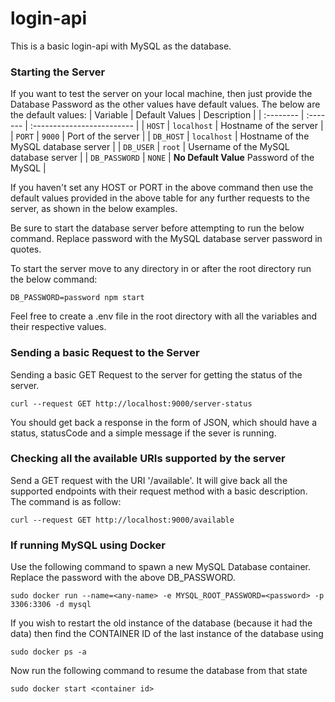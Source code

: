 # login-api
This is a basic login-api with MySQL as the database.

### Starting the Server
If you want to test the server on your local machine, then just provide the Database Password as the other values have default values. The below are the default values:
| Variable | Default Values     | Description                |
| :-------- | :------- | :------------------------- |
| `HOST` | `localhost` | Hostname of the server |
| `PORT` | `9000` | Port of the server |
| `DB_HOST` | `localhost` | Hostname of the MySQL database server |
| `DB_USER` | `root` | Username of the MySQL database server |
| `DB_PASSWORD` | `NONE` | **No Default Value** Password of the MySQL |

If you haven't set any HOST or PORT in the above command then use the default values provided in the above table for any further requests to the server, as shown in the below examples. 

Be sure to start the database server before attempting to run the below command.
Replace password with the MySQL database server password in quotes. 

To start the server move to any directory in or after the root directory run the below command: 
```
DB_PASSWORD=password npm start
```
Feel free to create a .env file in the root directory with all the variables and their respective values.  

### Sending a basic Request to the Server
Sending a basic GET Request to the server for getting the status of the server.
```
curl --request GET http://localhost:9000/server-status
```
You should get back a response in the form of JSON, which should have a status, statusCode and a simple message if the sever is running. 

### Checking all the available URIs supported by the server
Send a GET request with the URI '/available'. It will give back all the supported endpoints with their request method with a basic description. The command is as follow:
```
curl --request GET http://localhost:9000/available
``` 

### If running MySQL using Docker
Use the following command to spawn a new MySQL Database container. Replace the password with the above DB_PASSWORD.
```
sudo docker run --name=<any-name> -e MYSQL_ROOT_PASSWORD=<password> -p 3306:3306 -d mysql
``` 

If you wish to restart the old instance of the database (because it had the data)
then find the CONTAINER ID of the last instance of the database using
```
sudo docker ps -a
``` 

Now run the following command to resume the database from that state 
```
sudo docker start <container id>
```
